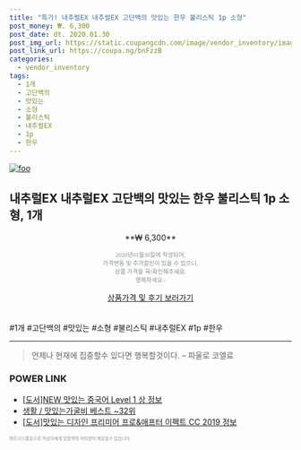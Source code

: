 ```yaml
--- 
title: "특가! 내추럴EX 내추럴EX 고단백의 맛있는 한우 불리스틱 1p 소형" 
post_money: ₩. 6,300 
post_date: dt. 2020.01.30 
post_img_url: https://static.coupangcdn.com/image/vendor_inventory/images/2019/03/22/14/5/3f805f9e-6675-4c20-871e-c56ddd8a3db5.jpg 
post_link_url: https://coupa.ng/bnFzzB 
categories: 
  - vendor_inventory 
tags: 
  - 1개 
  - 고단백의 
  - 맛있는 
  - 소형 
  - 불리스틱 
  - 내추럴EX 
  - 1p 
  - 한우 
--- 
```

[![foo](https://static.coupangcdn.com/image/vendor_inventory/images/2019/03/22/14/5/3f805f9e-6675-4c20-871e-c56ddd8a3db5.jpg)](https://coupa.ng/bnFzzB) 

## 내추럴EX 내추럴EX 고단백의 맛있는 한우 불리스틱 1p 소형, 1개 
<p style="text-align: center;">**₩ 6,300**</p> 
<p style="text-align: center;"><span style="color: #898c8f; font-family: Georgia,Times,serif; font-size: 0.75em;">2020년01월30일에 작성되어, <br>가격변동 및 추가할인이 있을 수 있으니,<br> 상품 가격을 꼭!확인해주세요.<br>행복하세요~</span> 
</p>	 
<div markdown="0" style="text-align: center;"><a href="https://coupa.ng/bnFzzB" class="btn btn--success">상품가격 및 후기 보러가기</a></div> 
<br><br> 
  #1개 #고단백의 #맛있는 #소형 #불리스틱 #내추럴EX #1p #한우 
<hr> 

> 언제나 현재에 집중할수 있다면 행복할것이다. – 파울로 코엘료 


### POWER LINK

* <a href="https://blog.naver.com/sakai111/221769444291" target="_blank">[도서]NEW 맛있는 중국어 Level 1 상 정보</a>
* <a href="https://blog.naver.com/santokki14/221778414120" target="_blank">생활 / 맛있는가굴비 베스트 ~32위</a>
* <a href="https://blog.naver.com/sakai111/221760155663" target="_blank">[도서]맛있는 디자인 프리미어 프로&애프터 이펙트 CC 2019 정보</a>

<span style="color: #898c8f; font-family: Georgia,Times,serif; font-size: 0.55em;">파트너스활동으로 작성자에게 일정액의 커미션이 제공될수 있습니다.</span> 
